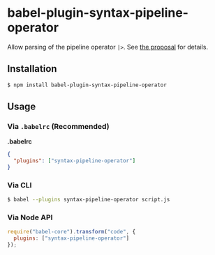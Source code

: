 # babel-plugin-syntax-pipeline-operator

Allow parsing of the pipeline operator `|>`. See [the proposal](https://github.com/tc39/proposal-pipeline-operator) for details.

## Installation

```sh
$ npm install babel-plugin-syntax-pipeline-operator
```

## Usage

### Via `.babelrc` (Recommended)

**.babelrc**

```json
{
  "plugins": ["syntax-pipeline-operator"]
}
```

### Via CLI

```sh
$ babel --plugins syntax-pipeline-operator script.js
```

### Via Node API

```javascript
require("babel-core").transform("code", {
  plugins: ["syntax-pipeline-operator"]
});
```
